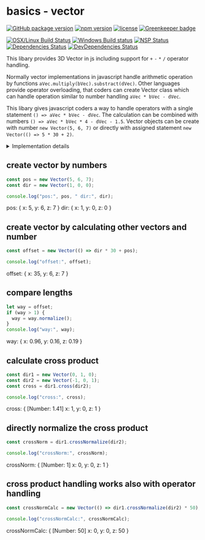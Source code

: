# basics - vector

[![GitHub package version](https://img.shields.io/github/package-json/v/basics/vector.svg)](https://github.com/basics/vector)
[![npm version](https://img.shields.io/npm/v/@js-basics/vector.svg)](https://www.npmjs.com/package/@js-basics/vector)
[![license](https://img.shields.io/github/license/basics/vector.svg)](https://github.com/basics/vector)
[![Greenkeeper badge](https://badges.greenkeeper.io/basics/vector.svg)](https://greenkeeper.io/)

[![OSX/Linux Build Status](https://travis-ci.org/basics/vector.svg?branch=master)](https://travis-ci.org/basics/vector)
[![Windows Build status](https://ci.appveyor.com/api/projects/status/drb33qvmf3koo5gr?svg=true)](https://ci.appveyor.com/project/StephanGerbeth/vector)
[![NSP Status](https://nodesecurity.io/orgs/basics/projects/23094b78-f287-4645-a043-f97267a30c5b/badge)](https://nodesecurity.io/orgs/basics/projects/23094b78-f287-4645-a043-f97267a30c5b)
[![Dependencies Status](https://david-dm.org/basics/vector/status.svg)](https://david-dm.org/basics/vector)
[![DevDependencies Status](https://david-dm.org/basics/vector/dev-status.svg)](https://david-dm.org/basics/vector?type=dev)

<!-- markdownlint-disable no-inline-html -->

This libary provides 3D Vector in js including support for <nobr>`+` `-` `*` `/`</nobr> operator handling.

Normally vector implementations in javascript handle arithmetic operation by functions <nobr>`aVec.multiply(bVec).substract(dVec)`.</nobr>
Other languages provide operator overloading, that coders can create Vector class which can handle operation similar to number handling <nobr>`aVec * bVec - dVec`.</nobr>

This libary gives javascript coders a way to handle operators with a single statement <nobr>`() => aVec * bVec - dVec`.</nobr>
The calculation can be combined with numbers <nobr>`() => aVec * bVec * 4 - dVec - 1.5`.</nobr>
Vector objects can be create with number <nobr>`new Vector(5, 6, 7)`</nobr> or directly with assigned statement <nobr>`new Vector(() => 5 * 30 + 2)`.</nobr>

<details>
<summary>
Implementation details
</summary>
Javascript has this one peculiarity called valueOf() this function is designed for primitive handling (numbers and strings) when handling arithmetic operations.
Every class can overwrite this function to give it special behavior. This Vector class calls the assigned statement three times for x, y and z.
Comparable to trigger arithmetic operation manually for every axis.

```js
const x = aVec.x * bVec.x * 4 - dVec.x - 1.5;
const y = aVec.y * bVec.y * 4 - dVec.y - 1.5;
const z = aVec.z * bVec.z * 4 - dVec.z - 1.5;
```

Internally the valueOf() implementation returns x in first call, y in second call and z in last call, these results are put into an new Vector object and can be reused further.

</details>
<!-- markdownlint-enable no-inline-html -->

## create vector by numbers

```js
const pos = new Vector(5, 6, 7);
const dir = new Vector(1, 0, 0);

console.log("pos:", pos, " dir:", dir);
```

pos: { x: 5, y: 6, z: 7 } dir: { x: 1, y: 0, z: 0 }

## create vector by calculating other vectors and number

```js
const offset = new Vector(() => dir * 30 + pos);

console.log("offset:", offset);
```

offset: { x: 35, y: 6, z: 7 }

## compare lengths

```js
let way = offset;
if (way > 1) {
  way = way.normalize();
}
console.log("way:", way);
```

way: { x: 0.96, y: 0.16, z: 0.19 }

## calculate cross product

```js
const dir1 = new Vector(0, 1, 0);
const dir2 = new Vector(-1, 0, 1);
const cross = dir1.cross(dir2);

console.log("cross:", cross);
```

cross: { [Number: 1.41] x: 1, y: 0, z: 1 }

## directly normalize the cross product

```js
const crossNorm = dir1.crossNormalize(dir2);

console.log("crossNorm:", crossNorm);
```

crossNorm: { [Number: 1] x: 0, y: 0, z: 1 }

## cross product handling works also with operator handling

```js
const crossNormCalc = new Vector(() => dir1.crossNormalize(dir2) * 50);

console.log("crossNormCalc:", crossNormCalc);
```

crossNormCalc: { [Number: 50] x: 0, y: 0, z: 50 }
